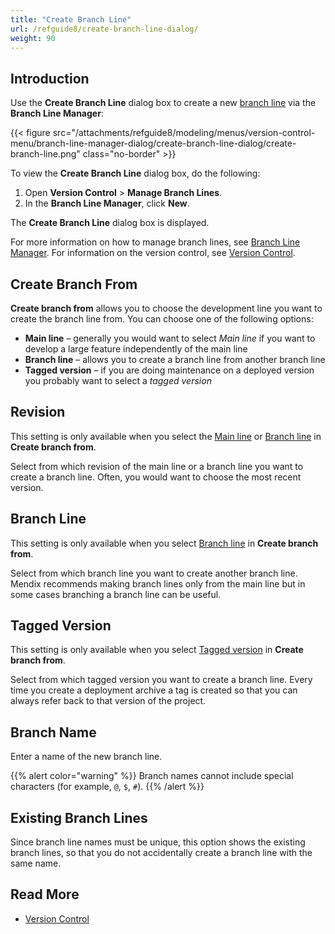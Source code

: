 ```yaml
---
title: "Create Branch Line"
url: /refguide8/create-branch-line-dialog/
weight: 90
---
```


## Introduction

Use the **Create Branch Line** dialog box to create a new [branch line](/refguide8/version-control/#branches) via the **Branch Line Manager**:

{{< figure src="/attachments/refguide8/modeling/menus/version-control-menu/branch-line-manager-dialog/create-branch-line-dialog/create-branch-line.png" class="no-border" >}}

To view the **Create Branch Line** dialog box, do the following:

1. Open **Version Control** > **Manage Branch Lines**.
2. In the **Branch Line Manager**, click **New**. 

The **Create Branch Line** dialog box is displayed.

For more information on how to manage branch lines, see [Branch Line Manager](/refguide8/branch-line-manager-dialog/). For information on the version control, see [Version Control](/refguide8/version-control/). 

## Create Branch From

**Create branch from** allows you to choose the development line you want to create the branch line from. You can choose one of the following options:

* <a id="main-line"></a>**Main line** – generally you would want to select *Main line* if you want to develop a large feature independently of the main line
* <a id="branch-line"></a>**Branch line** – allows you to create a branch line from another branch line
* <a id="tagged-version"></a>**Tagged version** – if you are doing maintenance on a deployed version you probably want to select a *tagged version*

## Revision 

This setting is only available when you select the [Main line](#main-line) or [Branch line](#branch-line) in **Create branch from**. 

Select from which revision of the main line or a branch line you want to create a branch line. Often, you would want to choose the most recent version.

## Branch Line 

This setting is only available when you select [Branch line](#branch-line) in **Create branch from**. 

Select from which branch line you want to create another branch line. Mendix recommends making branch lines only from the main line but in some cases branching a branch line can be useful.

## Tagged Version

This setting is only available when you select [Tagged version](#tagged-version) in **Create branch from**.  

Select from which tagged version you want to create a branch line. Every time you create a deployment archive a tag is created so that you can always refer back to that version of the project.

## Branch Name

Enter a name of the new branch line.

{{% alert color="warning" %}}
Branch names cannot include special characters (for example, `@`, `$`, `#`). 
{{% /alert %}}

## Existing Branch Lines

Since branch line names must be unique, this option shows the existing branch lines, so that you do not accidentally create a branch line with the same name.

## Read More

* [Version Control](/refguide8/version-control/)

